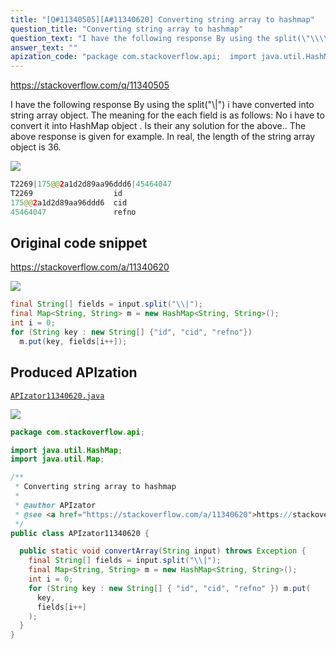 ```yaml
---
title: "[Q#11340505][A#11340620] Converting string array to hashmap"
question_title: "Converting string array to hashmap"
question_text: "I have the following response By using the split(\"\\\\|\") i have converted into string array object. The meaning for the each field is as follows: No i have to convert it into HashMap object . Is their any solution for the above.. The above response is given for example. In real, the length of the string array object is 36."
answer_text: ""
apization_code: "package com.stackoverflow.api;  import java.util.HashMap; import java.util.Map;  /**  * Converting string array to hashmap  *  * @author APIzator  * @see <a href=\"https://stackoverflow.com/a/11340620\">https://stackoverflow.com/a/11340620</a>  */ public class APIzator11340620 {    public static void convertArray(String input) throws Exception {     final String[] fields = input.split(\"\\\\|\");     final Map<String, String> m = new HashMap<String, String>();     int i = 0;     for (String key : new String[] { \"id\", \"cid\", \"refno\" }) m.put(       key,       fields[i++]     );   } }"
---
```


https://stackoverflow.com/q/11340505

I have the following response
By using the split(&quot;\\|&quot;) i have converted into string array object. The meaning for the each field is as follows:
No i have to convert it into HashMap object . Is their any solution for the above..
The above response is given for example. In real, the length of the string array object is 36.


<div class="code-logo"><img src="/stackoverflow.png" /></div>

```java
T2269|175@@2a1d2d89aa96ddd6|45464047
T2269                  id
175@@2a1d2d89aa96ddd6  cid
45464047               refno
```


## Original code snippet

https://stackoverflow.com/a/11340620



<div class="code-logo"><img src="/stackoverflow.png" /></div>

```java
final String[] fields = input.split("\\|");
final Map<String, String> m = new HashMap<String, String>();
int i = 0;
for (String key : new String[] {"id", "cid", "refno"})
  m.put(key, fields[i++]);
```

## Produced APIzation

[`APIzator11340620.java`](https://github.com/blind-papers/apization-temp-data/raw/main/search/APIzator11340620.java)

<div class="code-logo"><img src="/apizator.png" /></div>

```java
package com.stackoverflow.api;

import java.util.HashMap;
import java.util.Map;

/**
 * Converting string array to hashmap
 *
 * @author APIzator
 * @see <a href="https://stackoverflow.com/a/11340620">https://stackoverflow.com/a/11340620</a>
 */
public class APIzator11340620 {

  public static void convertArray(String input) throws Exception {
    final String[] fields = input.split("\\|");
    final Map<String, String> m = new HashMap<String, String>();
    int i = 0;
    for (String key : new String[] { "id", "cid", "refno" }) m.put(
      key,
      fields[i++]
    );
  }
}

```